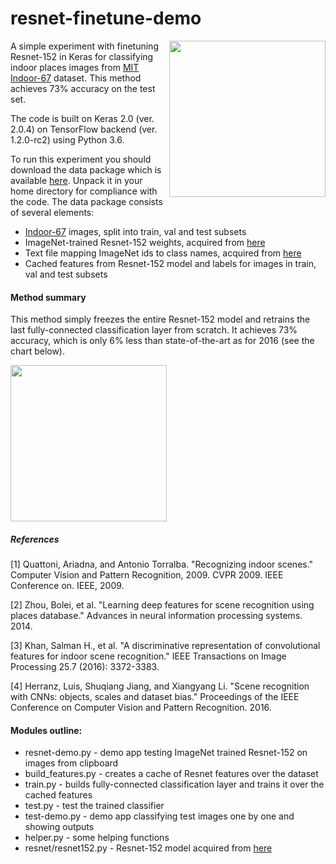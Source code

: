 # resnet-finetune-demo

<a href="url">
<img align="right" height="250" src="https://lh4.googleusercontent.com/j8uIyHQKU8ktm8REITH3B0c8eLvQFps9_zv8S3SAvDhz1wftiQANufKx6Et0gekqUUyiQkbX=w3076-h1670">
</a>

A simple experiment with finetuning Resnet-152 in Keras for classifying indoor places images from [MIT Indoor-67](http://web.mit.edu/torralba/www/indoor.html) dataset. This method achieves 73% accuracy on the test set.

The code is built on Keras 2.0 (ver. 2.0.4) on TensorFlow backend (ver. 1.2.0-rc2) using Python 3.6.

To run this experiment you should download the data package which is available [here](https://drive.google.com/uc?export=download&id=0B7mi_caywPhZalQ1QmZ2TU9fbjg). Unpack it in your home directory for compliance with the code. The data package consists of several elements:
- [Indoor-67](http://web.mit.edu/torralba/www/indoor.html) images, split into train, val and test subsets
- ImageNet-trained Resnet-152 weights, acquired from [here](https://github.com/flyyufelix/cnn_finetune)
- Text file mapping ImageNet ids to class names, acquired from [here](https://gist.github.com/yrevar/942d3a0ac09ec9e5eb3a)
- Cached features from Resnet-152 model and labels for images in train, val and test subsets


#### Method summary

This method simply freezes the entire Resnet-152 model and retrains the last fully-connected classification layer from scratch. It achieves 73% accuracy, which is only 6% less than state-of-the-art as for 2016 (see the chart below).

<p align="left"><a href="url">
<img height="250" src="https://drive.google.com/uc?export=download&id=0B7mi_caywPhZTUt5M1JCTzFKUW8">
</a></p>


##### References

[1] Quattoni, Ariadna, and Antonio Torralba. "Recognizing indoor scenes." Computer Vision and Pattern Recognition, 2009. CVPR 2009. IEEE Conference on. IEEE, 2009.

[2] Zhou, Bolei, et al. "Learning deep features for scene recognition using places database." Advances in neural information processing systems. 2014.

[3] Khan, Salman H., et al. "A discriminative representation of convolutional features for indoor scene recognition." IEEE Transactions on Image Processing 25.7 (2016): 3372-3383.

[4] Herranz, Luis, Shuqiang Jiang, and Xiangyang Li. "Scene recognition with CNNs: objects, scales and dataset bias." Proceedings of the IEEE Conference on Computer Vision and Pattern Recognition. 2016.


#### Modules outline:
- resnet-demo.py - demo app testing ImageNet trained Resnet-152 on images from clipboard
- build_features.py - creates a cache of Resnet features over the dataset
- train.py - builds fully-connected classification layer and trains it over the cached features
- test.py - test the trained classifier
- test-demo.py - demo app classifying test images one by one and showing outputs
- helper.py - some helping functions
- resnet/resnet152.py - Resnet-152 model acquired from [here](https://github.com/flyyufelix/cnn_finetune)
